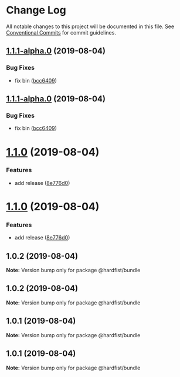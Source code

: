# Change Log

All notable changes to this project will be documented in this file.
See [Conventional Commits](https://conventionalcommits.org) for commit guidelines.

## [1.1.1-alpha.0](https://github.com/monorepo-lab/bundle/compare/v1.1.0...v1.1.1-alpha.0) (2019-08-04)


### Bug Fixes

* fix bin ([bcc6409](https://github.com/monorepo-lab/bundle/commit/bcc6409))





## [1.1.1-alpha.0](https://github.com/monorepo-lab/bundle/compare/v1.1.0...v1.1.1-alpha.0) (2019-08-04)


### Bug Fixes

* fix bin ([bcc6409](https://github.com/monorepo-lab/bundle/commit/bcc6409))





# [1.1.0](https://github.com/monorepo-lab/bundle/compare/v1.0.2...v1.1.0) (2019-08-04)


### Features

* add release ([8e776d0](https://github.com/monorepo-lab/bundle/commit/8e776d0))





# [1.1.0](https://github.com/monorepo-lab/bundle/compare/v1.0.2...v1.1.0) (2019-08-04)


### Features

* add release ([8e776d0](https://github.com/monorepo-lab/bundle/commit/8e776d0))





## 1.0.2 (2019-08-04)

**Note:** Version bump only for package @hardfist/bundle





## 1.0.2 (2019-08-04)

**Note:** Version bump only for package @hardfist/bundle





## 1.0.1 (2019-08-04)

**Note:** Version bump only for package @hardfist/bundle





## 1.0.1 (2019-08-04)

**Note:** Version bump only for package @hardfist/bundle
